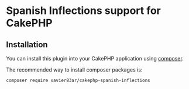 # Spanish Inflections support for CakePHP

## Installation

You can install this plugin into your CakePHP application using [composer](http://getcomposer.org).

The recommended way to install composer packages is:

```
composer require xavier83ar/cakephp-spanish-inflections
```

